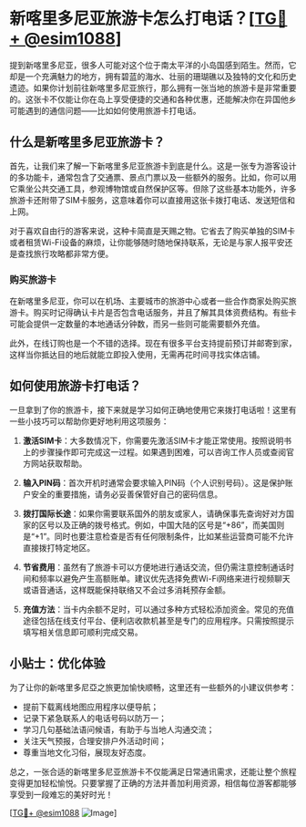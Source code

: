 # 新喀里多尼亚旅游卡怎么打电话？[[TG💪+ @esim1088](https://t.me/s/esim1088)]

提到新喀里多尼亚，很多人可能对这个位于南太平洋的小岛国感到陌生。然而，它却是一个充满魅力的地方，拥有碧蓝的海水、壮丽的珊瑚礁以及独特的文化和历史遗迹。如果你计划前往新喀里多尼亚旅行，那么拥有一张当地的旅游卡是非常重要的。这张卡不仅能让你在岛上享受便捷的交通和各种优惠，还能解决你在异国他乡可能遇到的通信问题——比如如何使用旅游卡打电话。

## 什么是新喀里多尼亚旅游卡？

首先，让我们来了解一下新喀里多尼亚旅游卡到底是什么。这是一张专为游客设计的多功能卡，通常包含了交通票、景点门票以及一些额外的服务。比如，你可以用它乘坐公共交通工具，参观博物馆或自然保护区等。但除了这些基本功能外，许多旅游卡还附带了SIM卡服务，这意味着你可以直接用这张卡拨打电话、发送短信和上网。

对于喜欢自由行的游客来说，这种卡简直是天赐之物。它省去了购买单独的SIM卡或者租赁Wi-Fi设备的麻烦，让你能够随时随地保持联系，无论是与家人报平安还是查找旅行攻略都非常方便。

### 购买旅游卡

在新喀里多尼亚，你可以在机场、主要城市的旅游中心或者一些合作商家处购买旅游卡。购买时记得确认卡片是否包含电话服务，并且了解其具体资费结构。有些卡可能会提供一定数量的本地通话分钟数，而另一些则可能需要额外充值。

此外，在线订购也是一个不错的选择。现在有很多平台支持提前预订并邮寄到家，这样当你抵达目的地后就能立即投入使用，无需再花时间寻找实体店铺。

## 如何使用旅游卡打电话？

一旦拿到了你的旅游卡，接下来就是学习如何正确地使用它来拨打电话啦！这里有一些小技巧可以帮助你更好地利用这项服务：

1. **激活SIM卡**：大多数情况下，你需要先激活SIM卡才能正常使用。按照说明书上的步骤操作即可完成这一过程。如果遇到困难，可以咨询工作人员或查阅官方网站获取帮助。

2. **输入PIN码**：首次开机时通常会要求输入PIN码（个人识别号码）。这是保护账户安全的重要措施，请务必妥善保管好自己的密码信息。

3. **拨打国际长途**：如果你需要联系国外的朋友或家人，请确保事先查询好对方国家的区号以及正确的拨号格式。例如，中国大陆的区号是“+86”，而美国则是“+1”。同时也要注意检查是否有任何限制条件，比如某些运营商可能不允许直接拨打特定地区。

4. **节省费用**：虽然有了旅游卡可以方便地进行通话交流，但仍需注意控制通话时间和频率以避免产生高额账单。建议优先选择免费Wi-Fi网络来进行视频聊天或语音通话，这样既能保持联络又不会过多消耗预存金额。

5. **充值方法**：当卡内余额不足时，可以通过多种方式轻松添加资金。常见的充值途径包括在线支付平台、便利店收款机甚至是专门的应用程序。只需按照提示填写相关信息即可顺利完成交易。

## 小贴士：优化体验

为了让你的新喀里多尼亞之旅更加愉快顺畅，这里还有一些额外的小建议供参考：

- 提前下载离线地图应用程序以便导航；
- 记录下紧急联系人的电话号码以防万一；
- 学习几句基础法语问候语，有助于与当地人沟通交流；
- 关注天气预报，合理安排户外活动时间；
- 尊重当地文化习俗，展现友好态度。

总之，一张合适的新喀里多尼亚旅游卡不仅能满足日常通讯需求，还能让整个旅程变得更加轻松愉悦。只要掌握了正确的方法并善加利用资源，相信每位游客都能够享受到一段难忘的美好时光！

[[TG💪+ @esim1088](https://t.me/s/esim1088) ![Image](https://i.postimg.cc/4NQfJmqS/Snipaste-2025-05-13-00-14-12.png)]